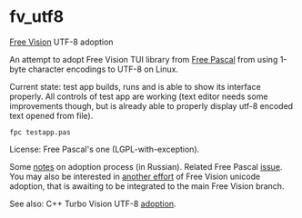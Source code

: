# fv_utf8
[Free Vision](https://wiki.freepascal.org/Free_Vision) UTF-8 adoption

An attempt to adopt Free Vision TUI library from [Free Pascal](https://www.freepascal.org/) from using 1-byte character encodings to UTF-8 on Linux.

Current state: test app builds, runs and is able to show its interface properly. All controls of test app are working (text editor needs some improvements though, but is already able to properly display utf-8 encoded text opened from file).

```
fpc testapp.pas
```

License: Free Pascal's one (LGPL-with-exception).

Some [notes](http://www.freepascal.ru/forum/viewtopic.php?p=163609#p163609) on adoption process (in Russian). Related Free Pascal [issue](https://gitlab.com/freepascal.org/fpc/source/-/issues/21373). You may also be interested in [another effort](https://gitlab.com/freepascal.org/fpc/source/-/issues/21373#note_833019965) of Free Vision unicode adoption, that is awaiting to be integrated to the main Free Vision branch.

See also: C++ Turbo Vision UTF-8 [adoption](https://github.com/magiblot/tvision).
